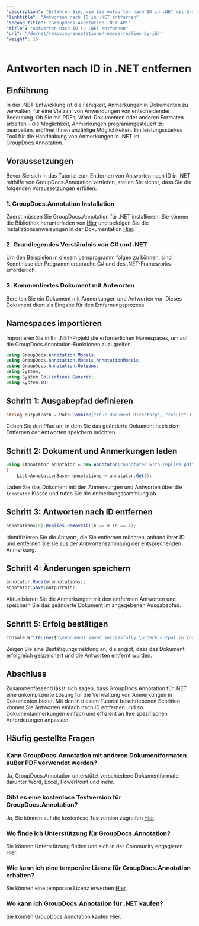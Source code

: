 ```yaml
---
"description": "Erfahren Sie, wie Sie Antworten nach ID in .NET mit GroupDocs.Annotation entfernen. Folgen Sie unserem Schritt-für-Schritt-Tutorial für effizientes Dokumentanmerkungsmanagement."
"linktitle": "Antworten nach ID in .NET entfernen"
"second_title": "GroupDocs.Annotation .NET API"
"title": "Antworten nach ID in .NET entfernen"
"url": "/de/net/removing-annotations/remove-replies-by-id/"
"weight": 16
---
```


# Antworten nach ID in .NET entfernen

## Einführung
In der .NET-Entwicklung ist die Fähigkeit, Anmerkungen in Dokumenten zu verwalten, für eine Vielzahl von Anwendungen von entscheidender Bedeutung. Ob Sie mit PDFs, Word-Dokumenten oder anderen Formaten arbeiten – die Möglichkeit, Anmerkungen programmgesteuert zu bearbeiten, eröffnet Ihnen unzählige Möglichkeiten. Ein leistungsstarkes Tool für die Handhabung von Anmerkungen in .NET ist GroupDocs.Annotation.
## Voraussetzungen
Bevor Sie sich in das Tutorial zum Entfernen von Antworten nach ID in .NET mithilfe von GroupDocs.Annotation vertiefen, stellen Sie sicher, dass Sie die folgenden Voraussetzungen erfüllen:
### 1. GroupDocs.Annotation Installation
Zuerst müssen Sie GroupDocs.Annotation für .NET installieren. Sie können die Bibliothek herunterladen von [Hier](https://releases.groupdocs.com/annotation/net/) und befolgen Sie die Installationsanweisungen in der Dokumentation [Hier](https://tutorials.groupdocs.com/annotation/net/).
### 2. Grundlegendes Verständnis von C# und .NET
Um den Beispielen in diesem Lernprogramm folgen zu können, sind Kenntnisse der Programmiersprache C# und des .NET-Frameworks erforderlich.
### 3. Kommentiertes Dokument mit Antworten
Bereiten Sie ein Dokument mit Anmerkungen und Antworten vor. Dieses Dokument dient als Eingabe für den Entfernungsprozess.

## Namespaces importieren
Importieren Sie in Ihr .NET-Projekt die erforderlichen Namespaces, um auf die GroupDocs.Annotation-Funktionen zuzugreifen.
```csharp
using GroupDocs.Annotation.Models;
using GroupDocs.Annotation.Models.AnnotationModels;
using GroupDocs.Annotation.Options;
using System;
using System.Collections.Generic;
using System.IO;
```
## Schritt 1: Ausgabepfad definieren
```csharp
string outputPath = Path.Combine("Your Document Directory", "result" + Path.GetExtension("input.pdf"));
```
Geben Sie den Pfad an, in dem Sie das geänderte Dokument nach dem Entfernen der Antworten speichern möchten.
## Schritt 2: Dokument und Anmerkungen laden
```csharp
using (Annotator annotator = new Annotator("annotated_with_replies.pdf"))
{
    List<AnnotationBase> annotations = annotator.Get();
```
Laden Sie das Dokument mit den Anmerkungen und Antworten über die `Annotator` Klasse und rufen Sie die Anmerkungssammlung ab.
## Schritt 3: Antworten nach ID entfernen
```csharp
annotations[0].Replies.RemoveAll(x => x.Id == 4);
```
Identifizieren Sie die Antwort, die Sie entfernen möchten, anhand ihrer ID und entfernen Sie sie aus der Antwortensammlung der entsprechenden Anmerkung.
## Schritt 4: Änderungen speichern
```csharp
annotator.Update(annotations);
annotator.Save(outputPath);
```
Aktualisieren Sie die Anmerkungen mit den entfernten Antworten und speichern Sie das geänderte Dokument im angegebenen Ausgabepfad.
## Schritt 5: Erfolg bestätigen
```csharp
Console.WriteLine($"\nDocument saved successfully.\nCheck output in {outputPath}.");
```
Zeigen Sie eine Bestätigungsmeldung an, die angibt, dass das Dokument erfolgreich gespeichert und die Antworten entfernt wurden.

## Abschluss
Zusammenfassend lässt sich sagen, dass GroupDocs.Annotation für .NET eine unkomplizierte Lösung für die Verwaltung von Anmerkungen in Dokumenten bietet. Mit den in diesem Tutorial beschriebenen Schritten können Sie Antworten einfach nach ID entfernen und so Dokumentanmerkungen einfach und effizient an Ihre spezifischen Anforderungen anpassen.
## Häufig gestellte Fragen
### Kann GroupDocs.Annotation mit anderen Dokumentformaten außer PDF verwendet werden?
Ja, GroupDocs.Annotation unterstützt verschiedene Dokumentformate, darunter Word, Excel, PowerPoint und mehr.
### Gibt es eine kostenlose Testversion für GroupDocs.Annotation?
Ja, Sie können auf die kostenlose Testversion zugreifen [Hier](https://releases.groupdocs.com/).
### Wo finde ich Unterstützung für GroupDocs.Annotation?
Sie können Unterstützung finden und sich in der Community engagieren [Hier](https://forum.groupdocs.com/c/annotation/10).
### Wie kann ich eine temporäre Lizenz für GroupDocs.Annotation erhalten?
Sie können eine temporäre Lizenz erwerben [Hier](https://purchase.groupdocs.com/temporary-license/).
### Wo kann ich GroupDocs.Annotation für .NET kaufen?
Sie können GroupDocs.Annotation kaufen [Hier](https://purchase.groupdocs.com/buy).